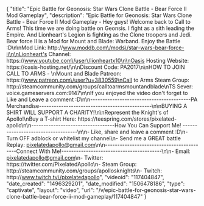 {
    "title": "Epic Battle for Geonosis: Star Wars Clone Battle - Bear Force II Mod Gameplay",
    "description": "Epic Battle for Geonosis: Star Wars Clone Battle - Bear Force II Mod Gameplay - Hey guys!  Welcome back to Call to Arms!  This time we are doing battle on Geonsis.  I fight as a sith leading the Empire.  And Lionheart's Legion is fighting as the Clone troopers and Jedi.  Bear force II is a Mod for Mount and Blade: Warband.  Enjoy the Battle :D\n\nMod Link: http:\/\/www.moddb.com\/mods\/star-wars-bear-force-ii\n\nLionheart's Channel: https:\/\/www.youtube.com\/user\/lionheartx10\n\nOasis Hosting Website: https:\/\/oasis-hosting.net\/\n\nDiscount Code: PA2017\n\nHOW TO JOIN CALL TO ARMS - \nMount and Blade Patreon: https:\/\/www.patreon.com\/user?u=3830559\nCall to Arms Steam Group: http:\/\/steamcommunity.com\/groups\/calltoarmsmountandblade\nTS Sever: voice.gameservers.com:9147\n\nIf you enjoyed the video don't forget to Like and Leave a comment :D\n\n-----------------------------------------PA Merchandise----------------------------------------------\n\nBUYING A SHIRT WILL SUPPORT A CHARITY!\n\nRepresent the Knight's of Apollo!\nBuy a T-shirt Here: https:\/\/teespring.com\/stores\/pixelated-apollo\n\n----------------------------------How You Can Support Me! -----------------------------------\n\n- Like, share and leave a comment :D\n- Turn OFF adblock or whitelist my channel\n- Send me a GREAT battle Replay: pixelatedapollo@gmail.com\n\n------------------------------------------Connect With Me!-----------------------------------------\n\n- Email: pixelatedapollo@gmail.com\n- Twitter: https:\/\/twitter.com\/PixelatedApollo\n- Steam Group:  http:\/\/steamcommunity.com\/groups\/apollosknights\n- Twitch: http:\/\/www.twitch.tv\/pixelatedapollo",
    "videoid": "117404847",
    "date_created": "1496329201",
    "date_modified": "1506478186",
    "type": "captivate",
    "layout": "video",
    "url": "\/v\/epic-battle-for-geonosis-star-wars-clone-battle-bear-force-ii-mod-gameplay\/117404847"
}